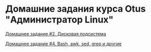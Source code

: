 # Домашние задания курса Otus "Администратор Linux"


[Домашнее задание #2. Дисковая подсистема](hometask2/README.md)

[Домашнее задание #4. Bash, awk, sed, grep и другие](hometask4/README.md)

